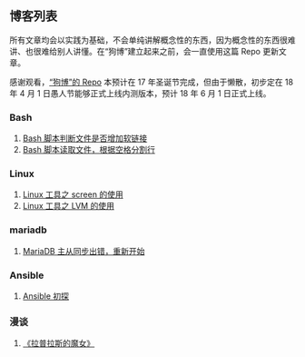## 博客列表

所有文章均会以实践为基础，不会单纯讲解概念性的东西，因为概念性的东西很难讲、也很难给别人讲懂。在“狗博”建立起来之前，会一直使用这篇 Repo 更新文章。

感谢观看，[“狗博”的 Repo](https://github.com/dblogcorp) 本预计在 17 年圣诞节完成，但由于懒散，初步定在 18 年 4 月 1 日愚人节能够正式上线内测版本，预计 18 年 6 月 1 日正式上线。

### Bash
1. [Bash 脚本判断文件是否增加软链接](bash/bash_judge_ln.md)
2. [Bash 脚本读取文件，根据空格分割行](bash/read_file_space_split.md)

### Linux
1. [Linux 工具之 screen 的使用](linux/screen.md)
2. [Linux 工具之 LVM 的使用](linux/lvm_use.md)

### mariadb
1. [MariaDB 主从同步出错，重新开始](mariadb/percona_re_sync.md)

### Ansible
1. [Ansible 初探](ansible/first.md)

### 漫谈
1. [《拉普拉斯的魔女》](talk/lapulasi_de_monv.md)
